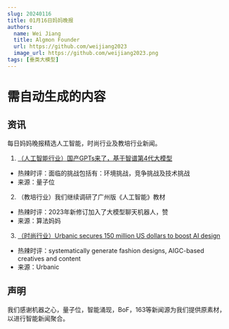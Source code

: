 ```yaml
---
slug: 20240116
title: 01月16日妈妈晚报
authors:
  name: Wei Jiang
  title: Algmon Founder
  url: https://github.com/weijiang2023
  image_url: https://github.com/weijiang2023.png
tags: [垂类大模型]
---
```


# 需自动生成的内容
## 资讯
每日妈妈晚报精选人工智能，时尚行业及教培行业新闻。

1. [（人工智能行业）国产GPTs来了，基于智谱第4代大模型](https://mp.weixin.qq.com/s/GYvFWj84kqWNLKHPgHIPbw)
* 热辣时评：面临的挑战包括有：环境挑战，竞争挑战及技术挑战
* 来源：量子位

2. （教培行业）我们继续调研了广州版《人工智能》教材
* 热辣时评：2023年新修订加入了大模型聊天机器人，赞
* 来源：算法妈妈

3. [（时尚行业）Urbanic secures 150 million US dollars to boost AI design](https://fashionunited.com/news/business/urbanic-secures-150-million-us-dollars-to-boost-ai-design/2023111656864)
* 热辣时评：systematically generate fashion designs, AIGC-based creatives and content
* 来源：Urbanic

## 声明

我们感谢机器之心，量子位，智能涌现，BoF，163等新闻源为我们提供原素材，以进行智能新闻聚合。